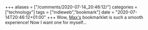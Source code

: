 +++
aliases = ["/comments/2020-07-14_20:46:12/"]
categories = ["technology"]
tags = ["indieweb","bookmark"]
date = "2020-07-14T20:46:12+01:00"
+++
Wow, [Max's](https://mxb.dev/blog/indieweb-link-sharing/) bookmarklet is such a smooth experience! Now I want one for myself...
